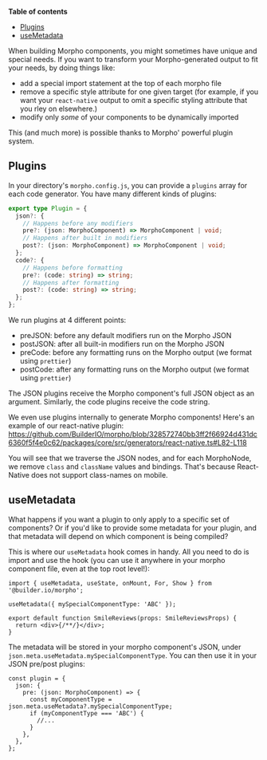**Table of contents**

- [Plugins](#plugins)
- [useMetadata](#useMetadata)

When building Morpho components, you might sometimes have unique and special needs. If you want to transform your Morpho-generated output to fit your needs, by doing things like:

- add a special import statement at the top of each morpho file
- remove a specific style attribute for one given target (for example, if you want your `react-native` output to omit a specific styling attribute that you rley on elsewhere.)
- modify only _some_ of your components to be dynamically imported

This (and much more) is possible thanks to Morpho' powerful plugin system.

## Plugins

In your directory's `morpho.config.js`, you can provide a `plugins` array for each code generator. You have many different kinds of plugins:

```typescript
export type Plugin = {
  json?: {
    // Happens before any modifiers
    pre?: (json: MorphoComponent) => MorphoComponent | void;
    // Happens after built in modifiers
    post?: (json: MorphoComponent) => MorphoComponent | void;
  };
  code?: {
    // Happens before formatting
    pre?: (code: string) => string;
    // Happens after formatting
    post?: (code: string) => string;
  };
};
```

We run plugins at 4 different points:

- preJSON: before any default modifiers run on the Morpho JSON
- postJSON: after all built-in modifiers run on the Morpho JSON
- preCode: before any formatting runs on the Morpho output (we format using `prettier`)
- postCode: after any formatting runs on the Morpho output (we format using `prettier`)

The JSON plugins receive the Morpho component's full JSON object as an argument. Similarly, the code plugins receive the code string.

We even use plugins internally to generate Morpho components! Here's an example of our react-native plugin: https://github.com/BuilderIO/morpho/blob/328572740bb3ff2f66924d431dc6360f5f4e0c62/packages/core/src/generators/react-native.ts#L82-L118

You will see that we traverse the JSON nodes, and for each MorphoNode, we remove `class` and `className` values and bindings. That's because React-Native does not support class-names on mobile.

## useMetadata

What happens if you want a plugin to only apply to a specific set of components? Or if you'd like to provide some metadata for your plugin, and that metadata will depend on which component is being compiled?

This is where our `useMetadata` hook comes in handy. All you need to do is import and use the hook (you can use it anywhere in your morpho component file, even at the top root level!):

```tsx
import { useMetadata, useState, onMount, For, Show } from '@builder.io/morpho';

useMetadata({ mySpecialComponentType: 'ABC' });

export default function SmileReviews(props: SmileReviewsProps) {
  return <div>{/**/}</div>;
}
```

The metadata will be stored in your morpho component's JSON, under `json.meta.useMetadata.mySpecialComponentType`. You can then use it in your JSON pre/post plugins:

```tsx
const plugin = {
  json: {
    pre: (json: MorphoComponent) => {
      const myComponentType = json.meta.useMetadata?.mySpecialComponentType;
      if (myComponentType === 'ABC') {
        //...
      }
    },
  },
};
```
